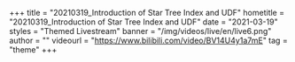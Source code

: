 +++
    title = "20210319_Introduction of Star Tree Index and UDF"
    hometitle = "20210319_Introduction of Star Tree Index and UDF"
    date = "2021-03-19"
    styles = "Themed Livestream"
    banner = "/img/videos/live/en/live6.png"
    author = ""
    videourl = "https://www.bilibili.com/video/BV14U4y1a7mE" 
    tag = "theme"
+++